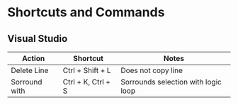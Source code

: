 # Shortcuts and Commands

## Visual Studio

| Action        | Shortcut           | Notes                               |
| ------------- | ------------------ | ----------------------------------- |
| Delete Line   | Ctrl + Shift + L   | Does not copy line                  |
| Sorround with | Ctrl + K, Ctrl + S | Sorrounds selection with logic loop |
